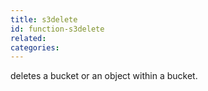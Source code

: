 ```yaml
---
title: s3delete
id: function-s3delete
related:
categories:
---
```


deletes a bucket or an object within a bucket.